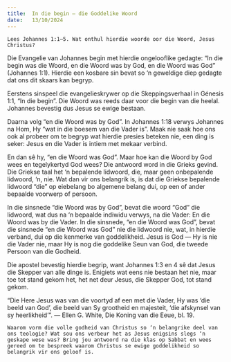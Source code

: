 ```yaml
---
title:  In die begin — die Goddelike Woord
date:   13/10/2024
---
```


`Lees Johannes 1:1–5. Wat onthul hierdie woorde oor die Woord, Jesus Christus?`

Die Evangelie van Johannes begin met hierdie ongelooflike gedagte: “In die begin was die Woord, en die Woord was by God, en die Woord was God” (Johannes 1:1). Hierdie een kosbare sin bevat so ‘n geweldige diep gedagte dat ons dit skaars kan begryp.

Eerstens sinspeel die evangelieskrywer op die Skeppingsverhaal in Génesis 1:1, “In die begin”. Die Woord was reeds daar voor die begin van die heelal. Johannes bevestig dus Jesus se ewige bestaan.

Daarna volg “en die Woord was by God”. In Johannes 1:18 verwys Johannes na Hom, Hy “wat in die boesem van die Vader is”. Maak nie saak hoe ons ook al probeer om te begryp wat hierdie presies beteken nie, een ding is seker: Jesus en die Vader is intiem met mekaar verbind.

En dan sê hy, “en die Woord was God”. Maar hoe kan die Woord by God wees en tegelykertyd God wees? Die antwoord word in die Grieks gevind. Die Griekse taal het ‘n bepalende lidwoord, die, maar geen onbepalende lidwoord, ‘n, nie. Wat dan vir ons belangrik is, is dat die Griekse bepalende lidwoord “die” op eiebelang bo algemene belang dui, op een of ander bepaalde voorwerp of persoon.

In die sinsnede “die Woord was by God”, bevat die woord “God” die lidwoord, wat dus na ‘n bepaalde indiwidu verwys, na die Vader: En die Woord was by die Vader. In die sinsnede, “en die Woord was God”, bevat die sinsnede “en die Woord was God” nie die lidwoord nie, wat, in hierdie verband, dui op die kenmerke van goddelikheid. Jesus is God — Hy is nie die Vader nie, maar Hy is nog die goddelike Seun van God, die tweede Persoon van die Godheid.

Die apostel bevestig hierdie begrip, want Johannes 1:3 en 4 sê dat Jesus die Skepper van alle dinge is. Enigiets wat eens nie bestaan het nie, maar toe tot stand gekom het, het net deur Jesus, die Skepper God, tot stand gekom.

“Die Here Jesus was van die voortyd af een met die Vader, Hy was ‘die beeld van God’, die beeld van Sy grootheid en majesteit, ‘die afskynsel van sy heerlikheid’”. — Ellen G. White, Die Koning van die Eeue, bl. 19.

`Waarom vorm die volle godheid van Christus so ‘n belangrike deel van ons teologie? Wat sou ons verbeur het as Jesus enigsins slegs ‘n geskape wese was? Bring jou antwoord na die klas op Sabbat en wees gereed om te bespreek waarom Christus se ewige goddelikheid so belangrik vir ons geloof is.`